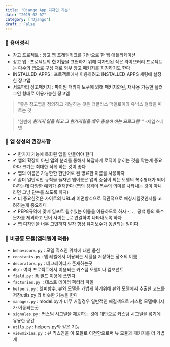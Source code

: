 ```yaml
---
title: "Django App 디자인 기본"
date: "2019-02-07"
category: ['Django']
draft : False
---
```



### 💬 용어정리

* 장고 프로젝트 : 장고 웹 프레임워크를 기반으로 한 웹 애플리케이션
* 장고 앱 : 프로젝트의 **한 기능**을 표현하기 위해 디자인된 작은 라이브러리
프로젝트는 다수의 앱으로 구성 때로 외부 장고 패키지를 지칭하기도 한다
* INSTALLED_APPS : 프로젝트에서 이용하려고 INSTALLED_APPS 세팅에 설정한 장고앱
* 서드파티 장고패키지 : 파이썬 패키지 도구에 의해 패키지화된, 재사용 가능한 플러그인 형태로 이용가능한 장고앱


>"좋은 장고앱을 정의하고 개발하는 것은 더글라스 맥얼로이의 유닉스 철학을 따르는 것

>'한번에 **_한가지 일을 하고 그 한가지일을 매우 충실히 하는 프로그램_**' " -제임스베넷




### 💬 앱 생성의 권장사항

* ✔ 한가지 기능에 특화된 앱을 만들어야 한다
* ✔ 앱의 확장이 아닌 앱의 분리를 통해서 복잡하게 로직이 얽히는 것을 막는게 중요하다
크기는 최대한 작게 하는 것이 좋다
* ✔ 앱의 이름은 가능한한 한단어로 된 명료한 이름을 사용하자
* ✔ 좀더 일반적인 규칙을 들자면 앱이름은 앱의 중심이 되는 모델의 복수형태가 되어야하는데 다양한 예외가 존재한다 (앱의 성격이 복수의 의미를 나타내는 것이 아니라면 그냥 단수를 쓰도록 하자)
* ✔ 더 중요한것은 사이트의 URL과 어떤방식으로 직관적으로 매칭시킬것인지를 고려하는게 중요하다
* ✔ PEP8규약에 맞게 임포트 될수있는 이름을 이용하도록 하자
-, . , 공백 등의 특수문자를 제외하고 단어 사이는 _로 연결하여 나타내도록 하자
* ✔ 앱 디자인을 너무 고민하지 말자 항상 유지보수가 동반되는 일이다

### 💬 비공통 모듈(앱레벨에 적용)

* `behaviours.py` : 모델 믹스인 위치에 대한 옵션
* `constants.py` : 앱 레벨에서 이용되는 세팅을 저장하는 장소의 이름
* `decorators.py` : 데코레이터가 존재하는곳
* `db/` : 여러 프로젝트에서 이용되는 커스텀 모델이나 컴포넌트
* `field.py` : 폼 필드 이용에 쓰인다.
* `factories.py `: 테스트 데이터 펙터리 파일
* `helpers.py` : 헬퍼함수, 뷰와 모델을 가볍게 하기위해 뷰와 모델에서 추출한 코드를 저장utils.py 와 비슷한 기능을 한다
* `manager.py` : model.py가 너무 커질경우 일반적인 해결책으로 커스텀 모델매니저가 이동되는곳
* `signales.py` : 커스텀 시그널을 제공하는 것에 대안으로 커스텀 시그널을 넣기에 유용한 공간
* `utils.py` : helpers.py와 같은 기능
* `viewmixins.py `: 뷰 믹스인을 이 모듈로 이전함으로써 뷰 모듈과 패키지를 더 가볍게